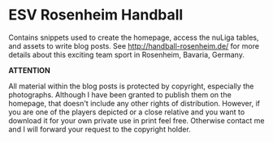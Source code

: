# ESV Rosenheim Handball

Contains snippets used to create the homepage, access the nuLiga tables, and assets to write blog posts. See http://handball-rosenheim.de/ for more details about this exciting team sport in Rosenheim, Bavaria, Germany.

**ATTENTION**

All material within the blog posts is protected by copyright, especially the photographs. Although I have been granted to publish them on the homepage, that doesn't include any other rights of distribution. However, if you are one of the players depicted or a close relative and you want to download it for your own private use in print feel free. Otherwise contact me and I will forward your request to the copyright holder.
